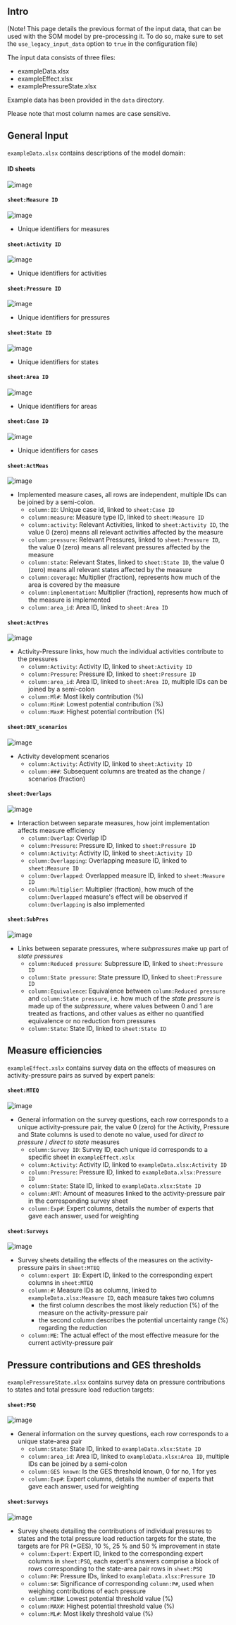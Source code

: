 ## Intro

(Note! This page details the previous format of the input data, that can be used with the SOM model by pre-processing it. To do so, make sure to set the ```use_legacy_input_data``` option to ```true``` in the configuration file)

The input data consists of three files:

- exampleData.xlsx
- exampleEffect.xlsx
- examplePressureState.xlsx

Example data has been provided in the ```data``` directory.

Please note that most column names are case sensitive.

## General Input

```exampleData.xlsx``` contains descriptions of the model domain:

#### ID sheets

![image](images/input/input_id_sheets.png)

#### ```sheet:Measure ID```
![image](images/input/input_id_sheets_measure.png)

- Unique identifiers for measures

#### ```sheet:Activity ID```
![image](images/input/input_id_sheets_activity.png)

- Unique identifiers for activities

#### ```sheet:Pressure ID```
![image](images/input/input_id_sheets_pressure.png)

- Unique identifiers for pressures

#### ```sheet:State ID```
![image](images/input/input_id_sheets_state.png)

- Unique identifiers for states

#### ```sheet:Area ID```
![image](images/input/input_id_sheets_area.png)

- Unique identifiers for areas

#### ```sheet:Case ID```
![image](images/input/input_id_sheets_case.png)

- Unique identifiers for cases

#### ```sheet:ActMeas```
![image](images/input/input_actmeas.png)

- Implemented measure cases, all rows are independent, multiple IDs can be joined by a semi-colon.
    - ```column:ID```: Unique case id, linked to ```sheet:Case ID```
    - ```column:measure```: Measure type ID, linked to ```sheet:Measure ID```
    - ```column:activity```: Relevant Activities, linked to ```sheet:Activity ID```, the value 0 (zero) means all relevant activities affected by the measure
    - ```column:pressure```: Relevant Pressures, linked to ```sheet:Pressure ID```, the value 0 (zero) means all relevant pressures affected by the measure
    - ```column:state```: Relevant States, linked to ```sheet:State ID```, the value 0 (zero) means all relevant states affected by the measure
    - ```column:coverage```: Multiplier (fraction), represents how much of the area is covered by the measure
    - ```column:implementation```: Multiplier (fraction), represents how much of the measure is implemented
    - ```column:area_id```: Area ID, linked to ```sheet:Area ID```

#### ```sheet:ActPres```
![image](images/input/input_actpres.png)

- Activity-Pressure links, how much the individual activities contribute to the pressures
    - ```column:Activity```: Activity ID, linked to ```sheet:Activity ID```
    - ```column:Pressure```: Pressure ID, linked to ```sheet:Pressure ID```
    - ```column:area_id```: Area ID, linked to ```sheet:Area ID```, multiple IDs can be joined by a semi-colon
    - ```column:Ml#```: Most likely contribution (%)
    - ```column:Min#```: Lowest potential contribution (%)
    - ```column:Max#```: Highest potential contribution (%)

#### ```sheet:DEV_scenarios```
![image](images/input/input_dev_scenarios.png)

- Activity development scenarios
    - ```column:Activity```: Activity ID, linked to ```sheet:Activity ID```
    - ```column:###```: Subsequent columns are treated as the change / scenarios (fraction)

#### ```sheet:Overlaps```
![image](images/input/input_overlaps.png)

- Interaction between separate measures, how joint implementation affects measure efficiency
    - ```column:Overlap```: Overlap ID
    - ```column:Pressure```: Pressure ID, linked to ```sheet:Pressure ID```
    - ```column:Activity```: Activity ID, linked to ```sheet:Activity ID```
    - ```column:Overlapping```: Overlapping measure ID, linked to ```sheet:Measure ID```
    - ```column:Overlapped```: Overlapped measure ID, linked to ```sheet:Measure ID```
    - ```column:Multiplier```: Multiplier (fraction), how much of the ```column:Overlapped``` measure's effect will be observed if ```column:Overlapping``` is also implemented

#### ```sheet:SubPres```
![image](images/input/input_subpres.png)

- Links between separate pressures, where *subpressures* make up part of *state pressures*
    - ```column:Reduced pressure```: Subpressure ID, linked to ```sheet:Pressure ID```
    - ```column:State pressure```: State pressure ID, linked to ```sheet:Pressure ID```
    - ```column:Equivalence```: Equivalence between ```column:Reduced pressure``` and ```column:State pressure```, i.e. how much of the *state pressure* is made up of the *subpressure*, where values between 0 and 1 are treated as fractions, and other values as either no quantified equivalence or no reduction from pressures
    - ```column:State```: State ID, linked to ```sheet:State ID```

## Measure efficiencies

```exampleEffect.xslx``` contains survey data on the effects of measures on activity-pressure pairs as surved by expert panels:

#### ```sheet:MTEQ```
![image](images/input/input_mteq.png)

- General information on the survey questions, each row corresponds to a unique activity-pressure pair, the value 0 (zero) for the Activity, Pressure and State columns is used to denote no value, used for *direct to pressure* / *direct to state* measures
    - ```column:Survey ID```: Survey ID, each unique id corresponds to a specific sheet in ```exampleEffect.xslx```
    - ```column:Activity```: Activity ID, linked to ```exampleData.xlsx:Activity ID```
    - ```column:Pressure```: Pressure ID, linked to ```exampleData.xlsx:Pressure ID```
    - ```column:State```: State ID, linked to ```exampleData.xlsx:State ID```
    - ```column:AMT```: Amount of measures linked to the activity-pressure pair in the corresponding survey sheet
    - ```column:Exp#```: Expert columns, details the number of experts that gave each answer, used for weighting

#### ```sheet:Surveys```
![image](images/input/input_measeff_survey.png)

- Survey sheets detailing the effects of the measures on the activity-pressure pairs in ```sheet:MTEQ```
    - ```column:expert ID```: Expert ID, linked to the corresponding expert columns in ```sheet:MTEQ```
    - ```column:#```: Measure IDs as columns, linked to ```exampleData.xlsx:Measure ID```, each measure takes two columns
        - the first column describes the most likely reduction (%) of the measure on the activity-pressure pair
        - the second column describes the potential uncertainty range (%) regarding the reduction
    - ```column:ME```: The actual effect of the most effective measure for the current activity-pressure pair

## Pressure contributions and GES thresholds

```examplePressureState.xlsx``` contains survey data on pressure contributions to states and total pressure load reduction targets:

#### ```sheet:PSQ```
![image](images/input/input_psq.png)

- General information on the survey questions, each row corresponds to a unique state-area pair
    - ```column:State```: State ID, linked to ```exampleData.xlsx:State ID```
    - ```column:area_id```: Area ID, linked to ```exampleData.xlsx:Area ID```, multiple IDs can be joined by a semi-colon
    - ```column:GES known```: Is the GES threshold known, 0 for no, 1 for yes
    - ```column:Exp#```: Expert columns, details the number of experts that gave each answer, used for weighting

#### ```sheet:Surveys```
![image](images/input/input_pressstate_survey.png)

- Survey sheets detailing the contributions of individual pressures to states and the total pressure load reduction targets for the state, the targets are for PR (=GES), 10 %, 25 % and 50 % improvement in state
    - ```column:Expert```: Expert ID, linked to the corresponding expert columns in ```sheet:PSQ```, each expert's answers comprise a block of rows corresponding to the state-area pair rows in ```sheet:PSQ```
    - ```column:P#```: Pressure IDs, linked to ```exampleData.xlsx:Pressure ID```
    - ```column:S#```: Significance of corresponding ```column:P#```, used when weighing contributions of each pressure
    - ```column:MIN#```: Lowest potential threshold value (%)
    - ```column:MAX#```: Highest potential threshold value (%)
    - ```column:ML#```: Most likely threshold value (%)